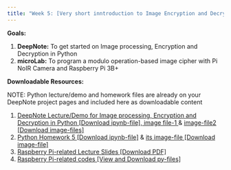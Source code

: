 ```yaml
---
title: "Week 5: [Very short inntroduction to Image Encryption and Decryption in Python] & [Raspberry Pi 3B+ with Pi NoIR Camera]"
---
```


**Goals:** 
1. **DeepNote:** To get started on Image processing, Encryption and Decryption in Python
2. **microLab:** To program a modulo operation-based image cipher with Pi NoIR Camera and Raspberry Pi 3B+ 

**Downloadable Resources:** 

NOTE: Python lecture/demo and homework files are already on your DeepNote project pages and included here as downloadable content 
1. <a href="{{ site.baseurl }}/files/Week5-Demo5-Guide.ipynb" target="_blank">DeepNote Lecture/Demo for Image processing, Encryption and Decryption in Python [Download ipynb-file], <a href="{{ site.baseurl }}/files/picture1.jpeg" target="_blank"> image file-1 </a> & <a href="{{ site.baseurl }}/files/picture2.jpeg" target="_blank"> image-file2 [Download image-files]</a><br>
2. <a href="{{ site.baseurl }}/files/HW5.ipynb" target="_blank">Python Homework 5 [Download ipynb-file]</a> & <a href="{{ site.baseurl }}/files/HW5.png" target="_blank">its image-file [Download image-file]</a><br>
3. <a href="{{ site.baseurl }}/files/Deck3_RPi3BplusPiNoIRCamera_Module2_10292021.pdf" target="_blank">Raspberry Pi-related Lecture Slides [Download PDF]</a><br>
4. <a href="https://github.com/GWU-APSC1001/Fall2021/tree/main/Week5-ImageEncrptDecrypt" target="_blank">Raspberry Pi-related codes [View and Download py-files]</a><br>